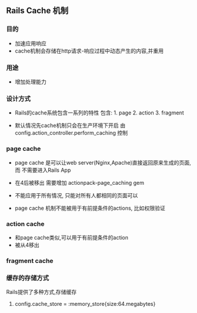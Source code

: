## Rails Cache 机制


### 目的
* 加速应用响应
* cache机制会存储在http请求-响应过程中动态产生的内容,并重用

### 用途
* 增加处理能力


### 设计方式
* Rails的cache系统包含一系列的特性
 包含: 1. page
       2. action
       3. fragment

* 默认情况先cache机制只会在生产环境下开启
 由 config.action_controller.perform_caching 控制

### page cache
+ page cache 是可以让web server(Nginx,Apache)直接返回原来生成的页面,而
  不需要进入Rails App

+ 在4后被移出
 需要增加 actionpack-page_caching gem

+ 不能应用于所有情况, 只能对所有人都相同的页面可以

+ page cache 机制不能被用于有前提条件的actions, 比如权限验证

### action cache
+ 和page cache类似,可以用于有前提条件的action
+ 被从4移出

### fragment cache


### 缓存的存储方式
Rails提供了多种方式,存储缓存
1. config.cache_store = :memory_store{size:64.megabytes}

